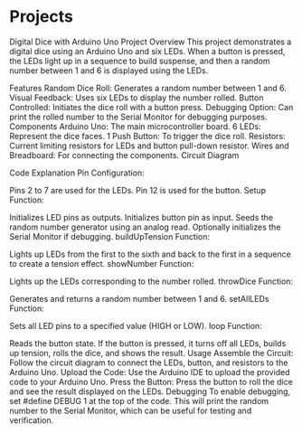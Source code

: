 # Projects


Digital Dice with Arduino Uno
Project Overview
This project demonstrates a digital dice using an Arduino Uno and six LEDs. When a button is pressed, the LEDs light up in a sequence to build suspense, and then a random number between 1 and 6 is displayed using the LEDs.

Features
Random Dice Roll: Generates a random number between 1 and 6.
Visual Feedback: Uses six LEDs to display the number rolled.
Button Controlled: Initiates the dice roll with a button press.
Debugging Option: Can print the rolled number to the Serial Monitor for debugging purposes.
Components
Arduino Uno: The main microcontroller board.
6 LEDs: Represent the dice faces.
1 Push Button: To trigger the dice roll.
Resistors: Current limiting resistors for LEDs and button pull-down resistor.
Wires and Breadboard: For connecting the components.
Circuit Diagram

Code Explanation
Pin Configuration:

Pins 2 to 7 are used for the LEDs.
Pin 12 is used for the button.
Setup Function:

Initializes LED pins as outputs.
Initializes button pin as input.
Seeds the random number generator using an analog read.
Optionally initializes the Serial Monitor if debugging.
buildUpTension Function:

Lights up LEDs from the first to the sixth and back to the first in a sequence to create a tension effect.
showNumber Function:

Lights up the LEDs corresponding to the number rolled.
throwDice Function:

Generates and returns a random number between 1 and 6.
setAllLEDs Function:

Sets all LED pins to a specified value (HIGH or LOW).
loop Function:

Reads the button state.
If the button is pressed, it turns off all LEDs, builds up tension, rolls the dice, and shows the result.
Usage
Assemble the Circuit: Follow the circuit diagram to connect the LEDs, button, and resistors to the Arduino Uno.
Upload the Code: Use the Arduino IDE to upload the provided code to your Arduino Uno.
Press the Button: Press the button to roll the dice and see the result displayed on the LEDs.
Debugging
To enable debugging, set #define DEBUG 1 at the top of the code.
This will print the random number to the Serial Monitor, which can be useful for testing and verification.
